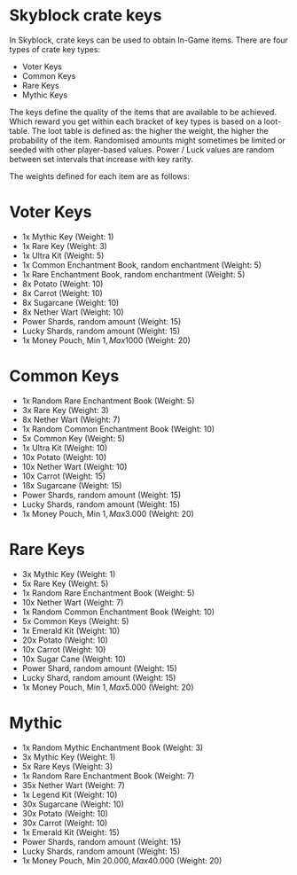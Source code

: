 # Skyblock crate keys
In Skyblock, crate keys can be used to obtain In-Game items. There are four types of crate key types:
- Voter Keys
- Common Keys
- Rare Keys
- Mythic Keys

The keys define the quality of the items that are available to be achieved.
Which reward you get within each bracket of key types is based on a loot-table.
The loot table is defined as: the higher the weight, the higher the probability of the item.
Randomised amounts might sometimes be limited or seeded with other player-based values.
Power / Luck values are random between set intervals that increase with key rarity.

The weights defined for each item are as follows:

# Voter Keys
- 1x Mythic Key (Weight: 1)
- 1x Rare Key (Weight: 3)
- 1x Ultra Kit (Weight: 5)
- 1x Common Enchantment Book, random enchantment (Weight: 5)
- 1x Rare Enchantment Book, random enchantment (Weight: 5)
- 8x Potato (Weight: 10)
- 8x Carrot (Weight: 10)
- 8x Sugarcane (Weight: 10)
- 8x Nether Wart (Weight: 10)
- Power Shards, random amount (Weight: 15)
- Lucky Shards, random amount (Weight: 15)
- 1x Money Pouch, Min 1$, Max 1000$ (Weight: 20)

# Common Keys
- 1x Random Rare Enchantment Book (Weight: 5)
- 3x Rare Key (Weight: 3)
- 8x Nether Wart (Weight: 7)
- 1x Random Common Enchantment Book (Weight: 10)
- 5x Common Key (Weight: 5)
- 1x Ultra Kit (Weight: 10)
- 10x Potato (Weight: 10)
- 10x Nether Wart (Weight: 10)
- 10x Carrot (Weight: 15)
- 1ßx Sugarcane (Weight: 15)
- Power Shards, random amount (Weight: 15)
- Lucky Shards, random amount (Weight: 15)
- 1x Money Pouch, Min 1$, Max 3.000$ (Weight: 20)

# Rare Keys 
- 3x Mythic Key (Weight: 1)
- 5x Rare Key (Weight: 5)
- 1x Random Rare Enchantment Book (Weight: 5)
- 10x Nether Wart (Weight: 7)
- 1x Random Common Enchantment Book (Weight: 10)
- 5x Common Keys (Weight: 5)
- 1x Emerald Kit (Weight: 10)
- 20x Potato (Weight: 10)
- 10x Carrot (Weight: 10)
- 10x Sugar Cane (Weight: 10)
- Power Shard, random amount (Weight: 15)
- Lucky Shard, random amount (Weight: 15)
- 1x Money Pouch, Min 1$, Max 5.000$ (Weight: 20)

# Mythic
- 1x Random Mythic Enchantment Book (Weight: 3)
- 3x Mythic Key (Weight: 1)
- 5x Rare Keys (Weight: 3)
- 1x Random Rare Enchantment Book (Weight: 7)
- 35x Nether Wart (Weight: 7)
- 1x Legend Kit (Weight: 10)
- 30x Sugarcane (Weight: 10)
- 30x Potato (Weight: 10)
- 30x Carrot (Weight: 10)
- 1x Emerald Kit (Weight: 15)
- Power Shards, random amount (Weight: 15)
- Lucky Shards, random amount (Weight: 15)
- 1x Money Pouch, Min 20.000$, Max 40.000$ (Weight: 20)